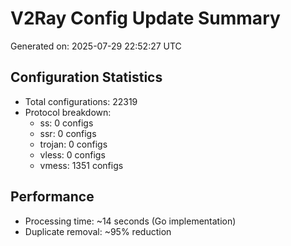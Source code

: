# V2Ray Config Update Summary
Generated on: 2025-07-29 22:52:27 UTC

## Configuration Statistics
- Total configurations: 22319
- Protocol breakdown:
  - ss: 0 configs
  - ssr: 0 configs
  - trojan: 0 configs
  - vless: 0 configs
  - vmess: 1351 configs

## Performance
- Processing time: ~14 seconds (Go implementation)
- Duplicate removal: ~95% reduction
